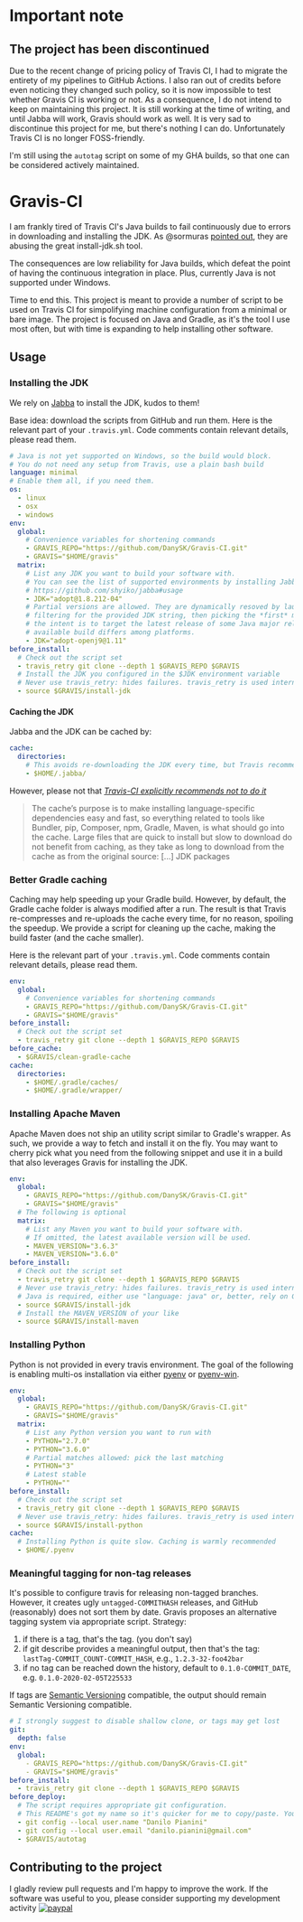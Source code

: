 # Important note
## The project has been discontinued

Due to the recent change of pricing policy of Travis CI, I had to migrate the entirety of my pipelines to GitHub Actions.
I also ran out of credits before even noticing they changed such policy, so it is now impossible to test whether Gravis CI is working or not.
As a consequence, I do not intend to keep on maintaining this project.
It is still working at the time of writing, and until Jabba will work, Gravis should work as well.
It is very sad to discontinue this project for me, but there's nothing I can do.
Unfortunately Travis CI is no longer FOSS-friendly.

I'm still using the `autotag` script on some of my GHA builds, so that one can be considered actively maintained.

# Gravis-CI

I am frankly tired of Travis CI's Java builds to fail continuously due to errors in downloading and installing the JDK.
As @sormuras [pointed out](https://travis-ci.community/t/install-jdk-sh-failing-for-openjdk9-and-10/3998/19), they are abusing the great install-jdk.sh tool.

The consequences are low reliability for Java builds, which defeat the point of having the continuous integration in place. Plus, currently Java is not supported under Windows.

Time to end this.
This project is meant to provide a number of script to be used on Travis CI for simpolifying machine configuration from a minimal or bare image.
The project is focused on Java and Gradle, as it's the tool I use most often,
but with time is expanding to help installing other software.

## Usage

### Installing the JDK

We rely on [Jabba](https://github.com/shyiko/jabba) to install the JDK, kudos to them!

Base idea: download the scripts from GitHub and run them.
Here is the relevant part of your `.travis.yml`.
Code comments contain relevant details, please read them.

```yaml
# Java is not yet supported on Windows, so the build would block.
# You do not need any setup from Travis, use a plain bash build
language: minimal
# Enable them all, if you need them.
os:
  - linux
  - osx
  - windows
env:
  global:
    # Convenience variables for shortening commands
    - GRAVIS_REPO="https://github.com/DanySK/Gravis-CI.git"
    - GRAVIS="$HOME/gravis"
  matrix:
    # List any JDK you want to build your software with.
    # You can see the list of supported environments by installing Jabba and using ls-remote:
    # https://github.com/shyiko/jabba#usage
    - JDK="adopt@1.8.212-04"
    # Partial versions are allowed. They are dynamically resoved by launching jabba ls-remote,
    # filtering for the provided JDK string, then picking the *first* match. This is useful if
    # the intent is to target the latest release of some Java major release, or if the latest
    # available build differs among platforms.
    - JDK="adopt-openj9@1.11"
before_install:
  # Check out the script set
  - travis_retry git clone --depth 1 $GRAVIS_REPO $GRAVIS
  # Install the JDK you configured in the $JDK environment variable
  # Never use travis_retry: hides failures. travis_retry is used internally where possible.
  - source $GRAVIS/install-jdk
```

#### Caching the JDK

Jabba and the JDK can be cached by:

```yaml
cache:
  directories:
    # This avoids re-downloading the JDK every time, but Travis recommends not to do it
    - $HOME/.jabba/
```

However, please not that [*Travis-CI explicitly recommends not to do it*](https://docs.travis-ci.com/user/caching/#things-not-to-cache)

> The cache’s purpose is to make installing language-specific dependencies easy and fast, so everything related to tools like Bundler, pip, Composer, npm, Gradle, Maven, is what should go into the cache. Large files that are quick to install but slow to download do not benefit from caching, as they take as long to download from the cache as from the original source: [...] JDK packages


### Better Gradle caching

Caching may help speeding up your Gradle build.
However, by default, the Gradle cache folder is always modified after a run.
The result is that Travis re-compresses and re-uploads the cache every time,
for no reason, spoiling the speedup.
We provide a script for cleaning up the cache,
making the build faster (and the cache smaller).

Here is the relevant part of your `.travis.yml`.
Code comments contain relevant details, please read them.

``` yaml
env:
  global:
    # Convenience variables for shortening commands
    - GRAVIS_REPO="https://github.com/DanySK/Gravis-CI.git"
    - GRAVIS="$HOME/gravis"
before_install:
  # Check out the script set
  - travis_retry git clone --depth 1 $GRAVIS_REPO $GRAVIS
before_cache:
  - $GRAVIS/clean-gradle-cache
cache:
  directories:
    - $HOME/.gradle/caches/
    - $HOME/.gradle/wrapper/
```

### Installing Apache Maven

Apache Maven does not ship an utility script similar to Gradle's wrapper.
As such, we provide a way to fetch and install it on the fly.
You may want to cherry pick what you need from the following snippet and use it in a build that also leverages Gravis for installing the JDK.

```yaml
env:
  global:
    - GRAVIS_REPO="https://github.com/DanySK/Gravis-CI.git"
    - GRAVIS="$HOME/gravis"
  # The following is optional
  matrix:
    # List any Maven you want to build your software with.
    # If omitted, the latest available version will be used.
    - MAVEN_VERSION="3.6.3"
    - MAVEN_VERSION="3.6.0"
before_install:
  # Check out the script set
  - travis_retry git clone --depth 1 $GRAVIS_REPO $GRAVIS
  # Never use travis_retry: hides failures. travis_retry is used internally where possible.
  # Java is required, either use "language: java" or, better, rely on Gravis
  - source $GRAVIS/install-jdk
  # Install the MAVEN_VERSION of your like
  - source $GRAVIS/install-maven
```

### Installing Python

Python is not provided in every travis environment.
The goal of the following is enabling multi-os installation via either [pyenv](https://github.com/pyenv/pyenv) or [pyenv-win](https://github.com/pyenv-win/pyenv-win).

```yaml
env:
  global:
    - GRAVIS_REPO="https://github.com/DanySK/Gravis-CI.git"
    - GRAVIS="$HOME/gravis"
  matrix:
    # List any Python version you want to run with
    - PYTHON="2.7.0"
    - PYTHON="3.6.0"
    # Partial matches allowed: pick the last matching
    - PYTHON="3"
    # Latest stable
    - PYTHON=""
before_install:
  # Check out the script set
  - travis_retry git clone --depth 1 $GRAVIS_REPO $GRAVIS
  # Never use travis_retry: hides failures. travis_retry is used internally where possible.
  - source $GRAVIS/install-python
cache:
  # Installing Python is quite slow. Caching is warmly recommended
  - $HOME/.pyenv
```

### Meaningful tagging for non-tag releases

It's possible to configure travis for releasing non-tagged branches.
However, it creates ugly `untagged-COMMITHASH` releases, and GitHub (reasonably) does not sort them by date.
Gravis proposes an alternative tagging system via appropriate script.
Strategy:
1. if there is a tag, that's the tag. (you don't say)
2. if git describe provides a meaningful output, then that's the tag: `lastTag-COMMIT_COUNT-COMMIT_HASH`, e.g., `1.2.3-32-foo42bar`
3. if no tag can be reached down the history, default to `0.1.0-COMMIT_DATE`, e.g. `0.1.0-2020-02-05T225533`

If tags are [Semantic Versioning](https://semver.org/) compatible, the output should remain Semantic Versioning compatible.

```yaml
# I strongly suggest to disable shallow clone, or tags may get lost
git:
  depth: false
env:
  global:
    - GRAVIS_REPO="https://github.com/DanySK/Gravis-CI.git"
    - GRAVIS="$HOME/gravis"
before_install:
  - travis_retry git clone --depth 1 $GRAVIS_REPO $GRAVIS
before_deploy:
  # The script requires appropriate git configuration.
  # This README's got my name so it's quicker for me to copy/paste. You want to change it.
  - git config --local user.name "Danilo Pianini"
  - git config --local user.email "danilo.pianini@gmail.com"
  - $GRAVIS/autotag
```

## Contributing to the project

I gladly review pull requests and I'm happy to improve the work.
If the software was useful to you, please consider supporting my development activity
[![paypal](https://www.paypalobjects.com/en_US/i/btn/btn_donate_SM.gif)](https://www.paypal.com/cgi-bin/webscr?cmd=_donations&business=5P4DSZE5DV4H2&currency_code=EUR)
